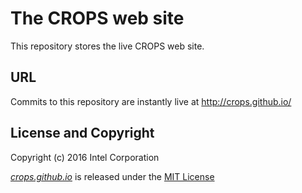 # The CROPS web site

This repository stores the live CROPS web site.

## URL

Commits to this repository are instantly live at http://crops.github.io/

## License and Copyright
Copyright (c) 2016 Intel Corporation

*[crops.github.io](http://crops.github.io)* is released under the [MIT License](http://www.opensource.org/licenses/MIT)
